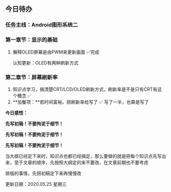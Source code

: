 ## 今日待办



### 任务主线：Android图形系统二



### 第一章节：显示的基础

1. 解释OLED屏幕是由PWM来更新画面 ✅完成

   认知更新：OLED有两种刷新方式



### 第二章节：屏幕刷新率

1. 知识点学习，搞清楚CRT/LCD/OLED刷新方式，刷新率是不是只有CRT有这个概念 ✅
2. **加餐项：**若时间富裕，把刷新率给写了 ✅ 写了一半，也算是写了



**今日感悟：**

**先写初稿！不要拘泥于细节！**

**先写初稿！不要拘泥于细节！**

**先写初稿！不要拘泥于细节！**

当大纲已经定下来时，知识点也都已经搞定，那么要做的就是把每个知识点先写出来，至于文章的顺序，先按照大纲定的来不要改，在文章前期也不要考虑

排版的事情，先把初稿定下来再慢慢改



更新日期：2020.05.25 星期三
